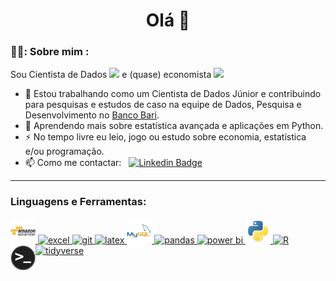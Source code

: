 <h1 align="center">Olá 👋</h1>

### 👨‍💻: Sobre mim :

Sou Cientista de Dados <img src="https://media.giphy.com/media/WUlplcMpOCEmTGBtBW/giphy.gif" width="30"> e (quase) economista <img src="https://media2.giphy.com/media/iP1qEUE7VKhLq/giphy.gif" width="30">

- 🔭 Estou trabalhando como um Cientista de Dados Júnior e contribuindo para pesquisas e estudos de caso na equipe de Dados, Pesquisa e Desenvolvimento no <a href="https://bancobari.com.br/">Banco Bari</a>.
- 🌱 Aprendendo mais sobre estatística avançada e aplicações em Python.
- ⚡ No tempo livre eu leio, jogo ou estudo sobre economia, estatística e/ou programação.
- 📫 Como me contactar: &nbsp; [![Linkedin Badge](https://img.shields.io/badge/-Arthur%20Pavezzi-blue?style=flat&logo=Linkedin&logoColor=white)](https://www.linkedin.com/in/arthur-pavezzi)

---
<h3 align="left">Linguagens e Ferramentas:</h3>
<p align="left"> 
  <a href="https://aws.amazon.com" target="_blank" rel="noreferrer"> <img src="https://raw.githubusercontent.com/devicons/devicon/master/icons/amazonwebservices/amazonwebservices-original-wordmark.svg" title="AWS" alt="aws" width="40" height="40"/> </a>
  <a href="https://www.microsoft.com/pt-br/microsoft-365/excel" target="_blank" rel="noreferrer"> <img src="https://upload.wikimedia.org/wikipedia/commons/thumb/3/34/Microsoft_Office_Excel_%282019%E2%80%93present%29.svg/2203px-Microsoft_Office_Excel_%282019%E2%80%93present%29.svg.png" title="Excel" alt="excel" width="40" height="40"/> </a>
  <a href="https://git-scm.com/" target="_blank" rel="noreferrer"> <img src="https://www.vectorlogo.zone/logos/git-scm/git-scm-icon.svg" title="Git" alt="git" width="40" height="40"/> </a>
  <a href="https://www.latex-project.org/" target="_blank" rel="noreferrer"> <img src="https://upload.wikimedia.org/wikipedia/commons/thumb/6/68/TeX_logo.svg/2560px-TeX_logo.svg.png" title="LaTeX" alt="latex" width="40"/> </a>
  <a href="https://www.mysql.com/" target="_blank" rel="noreferrer"> <img src="https://raw.githubusercontent.com/devicons/devicon/master/icons/mysql/mysql-original-wordmark.svg" title="MySQL" alt="mysql" width="40" height="40"/> </a>
  <a href="https://pandas.pydata.org/" target="_blank" rel="noreferrer"> <img src="https://pandas.pydata.org/static/img/pandas_mark.svg" title="Pandas" alt="pandas" width="40" height="40"/> </a>
  <a href="https://powerbi.microsoft.com/pt-br/" target="_blank" rel="noreferrer"> <img src="https://upload.wikimedia.org/wikipedia/commons/thumb/c/cf/New_Power_BI_Logo.svg/630px-New_Power_BI_Logo.svg.png" title="Power BI" alt="power bi" width="40" height="40"?/> </a>
  <a href="https://www.python.org" target="_blank" rel="noreferrer"> <img src="https://raw.githubusercontent.com/devicons/devicon/master/icons/python/python-original.svg" title="Python" alt="python" width="40" height="40"/> </a>
  <a href="https://www.r-project.org/" target="_blank" rel="noreferrer"> <img src="https://docs.microsoft.com/pt-br/azure/architecture/data-guide/images/logo_r.svg" title="R" alt="R" width="40" height="40"/> </a> 
  <a href="https://tidyverse.tidyverse.org/index.html" target="_blank" rel="noreferrer"> <img src="https://tidyverse.tidyverse.org/articles/tidyverse-logo.png" title="Tidyverse" alt="tidyverse" width="40" height="40"/> </a> 
  <img align="left" title="Terminal" alt="cmd" width="40" height="40" src="https://raw.githubusercontent.com/github/explore/80688e429a7d4ef2fca1e82350fe8e3517d3494d/topics/terminal/terminal.png"/>
</p>
